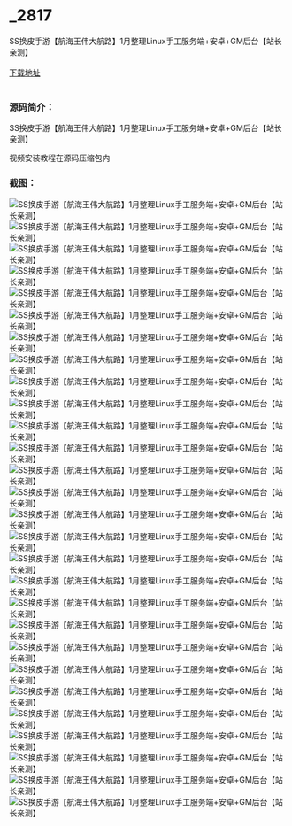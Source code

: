# _2817
SS换皮手游【航海王伟大航路】1月整理Linux手工服务端+安卓+GM后台【站长亲测】
<br/></br>
[下载地址](https://www.uuid2.com/2817.html "下载地址")
<br/></br>
<h3>源码简介：</h3>
<p>SS换皮手游【航海王伟大航路】1月整理Linux手工服务端+安卓+GM后台【站长亲测】<p>
<p>视频安装教程在源码压缩包内<p>
<h3>截图：</h3>
<img src="https://www.uuid2.com/wp-content/uploads/img/202201/fe118fe253.jpg" alt="SS换皮手游【航海王伟大航路】1月整理Linux手工服务端+安卓+GM后台【站长亲测】"><img src="https://www.uuid2.com/wp-content/uploads/img/202201/5f4e59d413.jpg" alt="SS换皮手游【航海王伟大航路】1月整理Linux手工服务端+安卓+GM后台【站长亲测】"><img src="https://www.uuid2.com/wp-content/uploads/img/202201/d0a2aba890.jpg" alt="SS换皮手游【航海王伟大航路】1月整理Linux手工服务端+安卓+GM后台【站长亲测】"><img src="https://www.uuid2.com/wp-content/uploads/img/202201/e67c852149.jpg" alt="SS换皮手游【航海王伟大航路】1月整理Linux手工服务端+安卓+GM后台【站长亲测】"><img src="https://www.uuid2.com/wp-content/uploads/img/202201/5cd46d5596.jpg" alt="SS换皮手游【航海王伟大航路】1月整理Linux手工服务端+安卓+GM后台【站长亲测】"><img src="https://www.uuid2.com/wp-content/uploads/img/202201/ac2e574673.jpg" alt="SS换皮手游【航海王伟大航路】1月整理Linux手工服务端+安卓+GM后台【站长亲测】"><img src="https://www.uuid2.com/wp-content/uploads/img/202201/9a39cff717.jpg" alt="SS换皮手游【航海王伟大航路】1月整理Linux手工服务端+安卓+GM后台【站长亲测】"><img src="https://www.uuid2.com/wp-content/uploads/img/202201/7361552443.jpg" alt="SS换皮手游【航海王伟大航路】1月整理Linux手工服务端+安卓+GM后台【站长亲测】"><img src="https://www.uuid2.com/wp-content/uploads/img/202201/d93846d954.jpg" alt="SS换皮手游【航海王伟大航路】1月整理Linux手工服务端+安卓+GM后台【站长亲测】"><img src="https://www.uuid2.com/wp-content/uploads/img/202201/a1ff377309.jpg" alt="SS换皮手游【航海王伟大航路】1月整理Linux手工服务端+安卓+GM后台【站长亲测】"><img src="https://www.uuid2.com/wp-content/uploads/img/202201/b4c70a0398.jpg" alt="SS换皮手游【航海王伟大航路】1月整理Linux手工服务端+安卓+GM后台【站长亲测】"><img src="https://www.uuid2.com/wp-content/uploads/img/202201/1e07579120.jpg" alt="SS换皮手游【航海王伟大航路】1月整理Linux手工服务端+安卓+GM后台【站长亲测】"><img src="https://www.uuid2.com/wp-content/uploads/img/202201/d36b66c704.jpg" alt="SS换皮手游【航海王伟大航路】1月整理Linux手工服务端+安卓+GM后台【站长亲测】"><img src="https://www.uuid2.com/wp-content/uploads/img/202201/8b2e420817.jpg" alt="SS换皮手游【航海王伟大航路】1月整理Linux手工服务端+安卓+GM后台【站长亲测】"><img src="https://www.uuid2.com/wp-content/uploads/img/202201/59e03d5326.jpg" alt="SS换皮手游【航海王伟大航路】1月整理Linux手工服务端+安卓+GM后台【站长亲测】"><img src="https://www.uuid2.com/wp-content/uploads/img/202201/e52240e320.jpg" alt="SS换皮手游【航海王伟大航路】1月整理Linux手工服务端+安卓+GM后台【站长亲测】"><img src="https://www.uuid2.com/wp-content/uploads/img/202201/e3e939b806.jpg" alt="SS换皮手游【航海王伟大航路】1月整理Linux手工服务端+安卓+GM后台【站长亲测】"><img src="https://www.uuid2.com/wp-content/uploads/img/202201/d7e5973625.jpg" alt="SS换皮手游【航海王伟大航路】1月整理Linux手工服务端+安卓+GM后台【站长亲测】"><img src="https://www.uuid2.com/wp-content/uploads/img/202201/902805a431.jpg" alt="SS换皮手游【航海王伟大航路】1月整理Linux手工服务端+安卓+GM后台【站长亲测】"><img src="https://www.uuid2.com/wp-content/uploads/img/202201/a09b7d9956.jpg" alt="SS换皮手游【航海王伟大航路】1月整理Linux手工服务端+安卓+GM后台【站长亲测】"><img src="https://www.uuid2.com/wp-content/uploads/img/202201/001690f188.jpg" alt="SS换皮手游【航海王伟大航路】1月整理Linux手工服务端+安卓+GM后台【站长亲测】"><img src="https://www.uuid2.com/wp-content/uploads/img/202201/d04119d821.jpg" alt="SS换皮手游【航海王伟大航路】1月整理Linux手工服务端+安卓+GM后台【站长亲测】"><img src="https://www.uuid2.com/wp-content/uploads/img/202201/7b392cc772.jpg" alt="SS换皮手游【航海王伟大航路】1月整理Linux手工服务端+安卓+GM后台【站长亲测】"><img src="https://www.uuid2.com/wp-content/uploads/img/202201/015112a921.jpg" alt="SS换皮手游【航海王伟大航路】1月整理Linux手工服务端+安卓+GM后台【站长亲测】"><img src="https://www.uuid2.com/wp-content/uploads/img/202201/f310996213.jpg" alt="SS换皮手游【航海王伟大航路】1月整理Linux手工服务端+安卓+GM后台【站长亲测】"><img src="https://www.uuid2.com/wp-content/uploads/img/202201/fd076a0740.jpg" alt="SS换皮手游【航海王伟大航路】1月整理Linux手工服务端+安卓+GM后台【站长亲测】"><img src="https://www.uuid2.com/wp-content/uploads/img/202201/896ca84119.jpg" alt="SS换皮手游【航海王伟大航路】1月整理Linux手工服务端+安卓+GM后台【站长亲测】"><img src="https://www.uuid2.com/wp-content/uploads/img/202201/a852f30100.jpg" alt="SS换皮手游【航海王伟大航路】1月整理Linux手工服务端+安卓+GM后台【站长亲测】">
